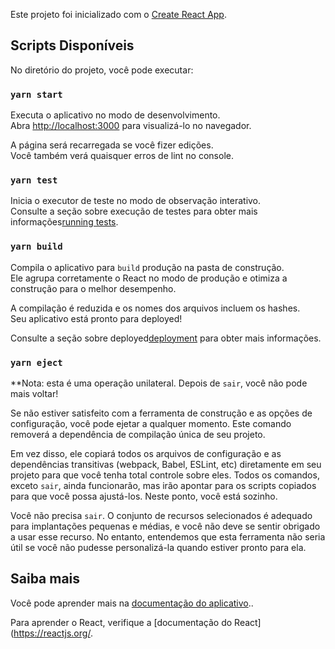 Este projeto foi inicializado com o [Create React App](https://github.com/facebook/create-react-app).

## Scripts Disponíveis

No diretório do projeto, você pode executar:

### `yarn start`

Executa o aplicativo no modo de desenvolvimento.<br/>
Abra [http://localhost:3000](http://localhost:3000) para visualizá-lo no navegador.

A página será recarregada se você fizer edições.<br/>
Você também verá quaisquer erros de lint no console.

### `yarn test`
Inicia o executor de teste no modo de observação interativo.<br/>
Consulte a seção sobre execução de testes para obter mais informações[running tests](https://facebook.github.io/create-react-app/docs/running-tests).


### `yarn build`
Compila o aplicativo para  `build` produção na pasta de construção.<br/>
Ele agrupa corretamente o React no modo de produção e otimiza a construção para o melhor desempenho.

A compilação é reduzida e os nomes dos arquivos incluem os hashes.<br/>
Seu aplicativo está pronto para  deployed!

Consulte a seção sobre deployed[deployment](https://facebook.github.io/create-react-app/docs/deployment) para obter mais informações.

### `yarn eject`

**Nota: esta é uma operação unilateral. Depois de `sair`, você não pode mais voltar!

Se não estiver satisfeito com a ferramenta de construção e as opções de configuração, você pode ejetar a qualquer momento. Este comando removerá a dependência de compilação única de seu projeto.

Em vez disso, ele copiará todos os arquivos de configuração e as dependências transitivas (webpack, Babel, ESLint, etc) diretamente em seu projeto para que você tenha total controle sobre eles. Todos os comandos, exceto `sair`, ainda funcionarão, mas irão apontar para os scripts copiados para que você possa ajustá-los. Neste ponto, você está sozinho.

Você não precisa `sair`. O conjunto de recursos selecionados é adequado para implantações pequenas e médias, e você não deve se sentir obrigado a usar esse recurso. No entanto, entendemos que esta ferramenta não seria útil se você não pudesse personalizá-la quando estiver pronto para ela.

## Saiba mais
Você pode aprender mais na [documentação do aplicativo](https://facebook.github.io/create-react-app/docs/getting-started)..

Para aprender o React, verifique a [documentação do React](https://reactjs.org/.
